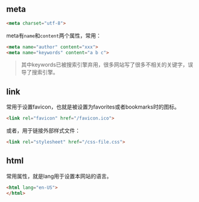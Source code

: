 ## meta

```html
<meta charset="utf-8">
```
meta有`name`和`content`两个属性，常用：

```html
<meta name="author" content="xxx">
<meta name="keywords" content="a b c">
```

> 其中keywords已被搜索引擎弃用，很多网站写了很多不相关的关键字，误导了搜索引擎。

## link

常用于设置favicon，也就是被设置为favorites或者bookmarks时的图标。

```html
<link rel="favicon" href="/favicon.ico">
```

或者，用于链接外部样式文件：

```html
<link rel="stylesheet" href="/css-file.css">
```

## html

常用属性，就是lang用于设置本网站的语言。

```html
<html lang="en-US">
</html>
```